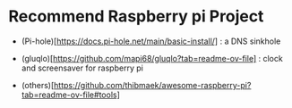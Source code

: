# Recommend Raspberry pi Project

- (Pi-hole)[https://docs.pi-hole.net/main/basic-install/] : a DNS sinkhole 
- (gluqlo)[https://github.com/mapi68/gluqlo?tab=readme-ov-file] : clock and screensaver for raspberry pi

- (others)[https://github.com/thibmaek/awesome-raspberry-pi?tab=readme-ov-file#tools] 
